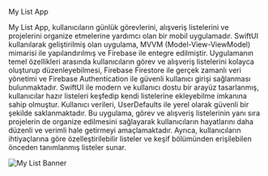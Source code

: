 My List App

My List App, kullanıcıların günlük görevlerini, alışveriş listelerini ve projelerini organize etmelerine yardımcı olan bir mobil uygulamadır. SwiftUI kullanılarak geliştirilmiş olan uygulama, MVVM (Model-View-ViewModel) mimarisi ile yapılandırılmış ve Firebase ile entegre edilmiştir. Uygulamanın temel özellikleri arasında kullanıcıların görev ve alışveriş listelerini kolayca oluşturup düzenleyebilmesi, Firebase Firestore ile gerçek zamanlı veri yönetimi ve Firebase Authentication ile güvenli kullanıcı girişi sağlanması bulunmaktadır. SwiftUI ile modern ve kullanıcı dostu bir arayüz tasarlanmış, kullanıcılar hazır listeleri keşfedip kendi listelerine ekleyebilme imkanına sahip olmuştur. Kullanıcı verileri, UserDefaults ile yerel olarak güvenli bir şekilde saklanmaktadır. Bu uygulama, görev ve alışveriş listelerinin yanı sıra projelerin de organize edilmesini sağlayarak kullanıcıların hayatlarını daha düzenli ve verimli hale getirmeyi amaçlamaktadır. Ayrıca, kullanıcıların ihtiyaçlarına göre özelleştirilebilir listeler ve keşif bölümünden erişilebilen önceden tanımlanmış listeler sunar. 

![My List Banner](images/mylistbanner.png)
